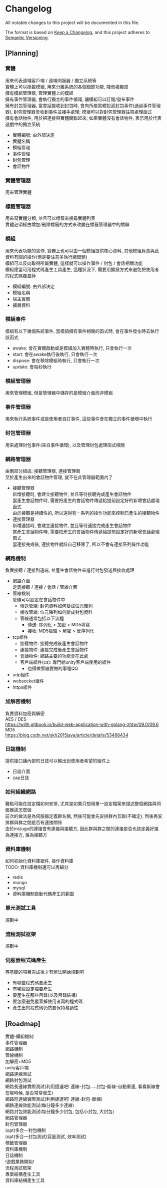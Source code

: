 # Changelog
All notable changes to this project will be documented in this file.

The format is based on [Keep a Changelog](https://keepachangelog.com/en/1.0.0/),
and this project adheres to [Semantic Versioning](https://semver.org/spec/v2.0.0.html).

## [Planning]

### 實體
用來代表遠端客戶端 / 遠端伺服器 / 獨立系統等  
實體上可以掛載模組, 用來分離系統的各個細節功能, 降低複雜度  
擁有模組管理器, 管理實體上的模組  
擁有事件管理器, 會執行獨立的事件循環, 讓模組可以訂閱/發布事件  
擁有封包管理器, 當會話接收到封包時, 會向所屬實體投遞封包事件(通過事件管理器), 封包管理器會收到事件並接手處理; 模組可以對封包管理器註冊處理函式  
擁有會話物件, 用於把連接與實體關聯起來; 如果實體沒有會話物件, 表示用於代表遊戲中的獨立系統  
* 實體編號: 由外部決定
* 實體名稱
* 模組管理
* 事件管理
* 封包管理
* 會話物件

### 實體管理器
用來管理實體  

### 標籤管理器
用來幫實體分類, 並且可以標籤來搜尋實體列表  
實體必須經由增加/刪除標籤的方式來改變在標籤管理器中的關聯  

### 模組
用來代表功能的實作, 實務上也可以由一個模組提供核心資料, 其他模組負責與此資料有關的操作(但是要注意多執行緒問題)  
模組可以反向取得所屬實體, 這樣就可以操作事件 / 封包 / 會話相關功能  
模組應當可用程式碼產生工具產生, 這種狀況下, 需要用擴展方式來避免把使用者的程式碼覆蓋掉  
* 模組編號: 由外部決定
* 模組名稱
* 宿主實體
* 擴展資料

### 模組事件
模組有以下幾個系統事件, 當模組擁有事件相關的函式時, 會在事件發生時去執行該函式  
* awake: 會在實體啟動或是模組加入實體時執行, 只會執行一次
* start: 會在awake執行後執行, 只會執行一次
* dispose: 會在移除模組時執行, 只會執行一次
* update: 會每秒執行

### 模組管理器
用來管理模組, 但是管理器中儲存的是模組介面而非模組  

### 事件管理器
用來執行系統事件或是使用者自訂事件, 這些事件會在獨立的事件循環中執行  

### 封包管理器
用來處理封包事件(來自事件循環), 以及管理封包處理函式相關  

### 網路管理器
由兩部分組成: 接聽管理器, 連接管理器  
至於產生出來的會話物件管理, 就不在此管理器範圍內了  
* 接聽管理器  
  新增接聽時, 會建立接聽物件, 並且等待接聽完成產生會話物件  
  當產生會話物件時, 需要把產生的會話物件傳遞給提前設定好的新增會話處理函式  
  由於接聽是持續性的, 所以還得有一系列的操作功能來控制已產生的接聽物件  
* 連接管理器  
  新增連接時, 會建立連接物件, 並且等待連接完成產生會話物件  
  當產生會話物件時, 需要把產生的會話物件傳遞給提前設定好的新增會話處理函式  
  當連接完成後, 連接物件就該自己移除了, 所以不會有連接系列操作功能  

### 網路機制
負責接聽 / 連接到遠端, 並產生會話物件來進行封包發送與接收處理  
* 網路介面  
  定義接聽 / 連接 / 會話 / 管線介面  
* 管線機制  
  管線可以設定在會話物件中  
    * 傳送管線: 封包資料如何變成位元陣列
    * 接收管線: 位元陣列如何變成封包資料
    * 管線通常包括以下流程
        * 傳送: 序列化 > 加密 > MD5填寫
        * 接收: MD5檢驗 > 解密 > 反序列化
* tcp組件
    * 接聽物件: 接聽完成後產生會話物件
    * 連接物件: 連接完成後產生會話物件
    * 會話物件: 網路主要的功能會在此處
    * 客戶端組件(cs): 專門給unity客戶端使用的組件
        * 也得做管線要做的事喔QQ
* udp組件
* websocket組件
* https組件

### 加解密機制
負責資料加密與解密  
AES / DES  
https://willh.gitbook.io/build-web-application-with-golang-zhtw/09.0/09.6  
MD5  
https://blog.csdn.net/skh2015java/article/details/53468434  

### 日誌機制
提供接口讓內部的日誌可以輸出到使用者希望的組件上  
* 日誌介面
* zap日誌

### 如何組織網路
難點可能在設定檔如何安排, 尤其是如果只想用單一設定檔案來描述整個網路與伺服器該怎麼做  
前次的做法是為伺服器定義群名稱, 然後可能會先安排群內互聯(不確定), 然後再安排群與群之間是否有連接關係  
由於mizugo的連接會有連接與接聽方, 因此群與群之間的連接是否也該定義好誰為連接方, 誰為接聽方  

### 資料庫機制
如何初始化資料庫組件, 操作資料庫  
TODO: 資料庫機制還可以再細分  
* redis
* mongo
* mysql
* 資料庫機制自動代碼產生的範圍

### 單元測試工具
規劃中  

### 流程測試框架
規劃中  

### 伺服器程式碼產生
等基礎的項目完成後才有辦法開始規劃吧  
* 有哪些程式碼要產生
* 有哪些設定檔要產生
* 要產生在那些目錄(以及目錄結構)
* 要怎麼避免覆蓋掉使用者寫的程式碼
* 產生出的程式碼仍然要保持易讀性

## [Roadmap]
實體-模組機制  
事件管理器  
網路機制  
管線機制  
加解密+MD5  
unity客戶端  
網路連線測試  
網路封包測試  
網路長連線實際測試(利用捷運吧! 連線-封包.....封包-斷線-自動重連, 看看斷線會在哪時候, 是否常常發生)  
網路短連線實際測試(利用捷運吧! 連線-封包-斷線)  
網路連線效能測試(每分鐘多少連線)  
網路封包效能測試(每分鐘多少封包, 包括小封包, 大封包)  
網路管理器  
封包管理器  
(opt)多合一封包機制  
(opt)多合一封包測試(容量測試, 效率測試)  
標籤管理器  
資料庫機制  
日誌機制  
!遊戲業務開始!  
流程測試框架  
專案結構產生工具  
資料庫結構產生工具  
